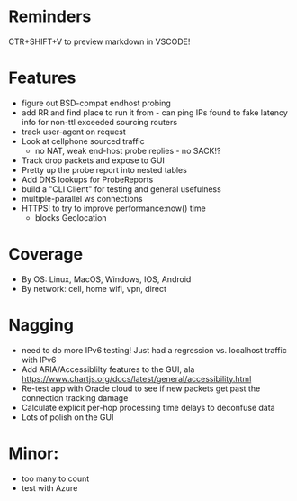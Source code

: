# Reminders

CTR+SHIFT+V to preview markdown in VSCODE!

# Features

* figure out BSD-compat endhost probing
* add RR and find place to run it from - can ping IPs found to fake latency info for non-ttl exceeded sourcing routers
* track user-agent on request
* Look at cellphone sourced traffic
    * no NAT, weak end-host probe replies - no SACK!?
* Track drop packets and expose to GUI
* Pretty up the probe report into nested tables
* Add DNS lookups for ProbeReports
* build a "CLI Client" for testing and general usefulness
* multiple-parallel ws connections
* HTTPS! to try to improve performance:now() time
  * blocks Geolocation

# Coverage
* By OS: Linux, MacOS, Windows, IOS, Android
* By network: cell, home wifi, vpn, direct

# Nagging
* need to do more IPv6 testing!  Just had a regression vs. localhost traffic with IPv6
* Add ARIA/Accessiblilty features to the GUI, ala https://www.chartjs.org/docs/latest/general/accessibility.html
* Re-test app with Oracle cloud to see if new packets get past the connection tracking damage
* Calculate explicit per-hop processing time delays to deconfuse data
* Lots of polish on the GUI

# Minor:
* too many to count
* test with Azure